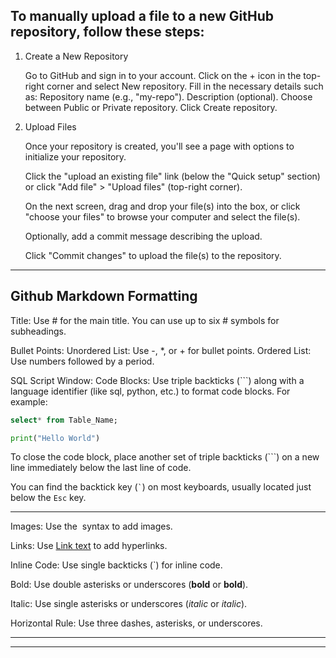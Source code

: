 ## To manually upload a file to a new GitHub repository, follow these steps:
1. Create a New Repository

    Go to GitHub and sign in to your account.
    Click on the + icon in the top-right corner and select New repository.
    Fill in the necessary details such as:
        Repository name (e.g., "my-repo").
        Description (optional).
        Choose between Public or Private repository.
    Click Create repository.

2. Upload Files

    Once your repository is created, you'll see a page with options to initialize your repository.

    Click the "upload an existing file" link (below the "Quick setup" section) or click "Add file" > "Upload files" (top-right corner).

    On the next screen, drag and drop your file(s) into the box, or click "choose your files" to browse your computer and select the file(s).

    Optionally, add a commit message describing the upload.

    Click "Commit changes" to upload the file(s) to the repository.


---

## Github Markdown Formatting 
Title: Use # for the main title. You can use up to six # symbols for subheadings.

Bullet Points:
Unordered List: Use -, *, or + for bullet points.
Ordered List: Use numbers followed by a period.

SQL Script Window:
Code Blocks: Use triple backticks (```) along with a language identifier (like sql, python, etc.) to format code blocks. For example:

```sql
select* from Table_Name;
```

```python
print("Hello World")
```
To close the code block, place another set of triple backticks (```) on a new line immediately below the last line of code.

You can find the backtick key (`` ` ``) on most keyboards, usually located just below the `Esc` key.

---


Images: Use the ![]() syntax to add images.

Links: Use [Link text](URL) to add hyperlinks.

Inline Code: Use single backticks (`) for inline code.

Bold: Use double asterisks or underscores (**bold** or __bold__).

Italic: Use single asterisks or underscores (*italic* or _italic_).

Horizontal Rule: Use three dashes, asterisks, or underscores.

---


---




